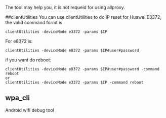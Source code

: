 The tool may help you, it is not requeid for using allproxy.

##clientUtilities
You can use clientUtilities to do IP reset for Huawei E3372, the valid command formt is

```
clientUtilities -deviceMode e3372 -params $IP
```

For e8372 is:
```
clientUtilities -deviceMode e8372 -params $IP#user#password
```

if you want do reboot:

```
clientUtilities -deviceMode e8372 -params $IP#user#password -command reboot
or
clientUtilities -deviceMode e3372 -params $IP -command reboot
```
## wpa_cli
Android wifi debug tool